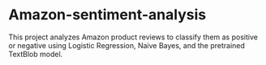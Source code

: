 # Amazon-sentiment-analysis
This project analyzes Amazon product reviews to classify them as positive or negative using Logistic Regression, Naive Bayes, and the pretrained TextBlob model. 
